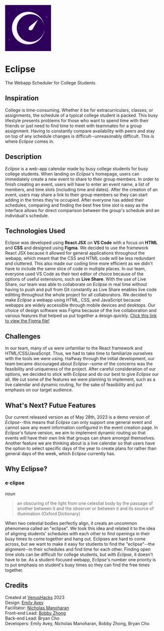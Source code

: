 <img src="/public/logo_img.png" alt="Eclipse Logo" style="width:150px; height:150px"/>

# Eclipse
The Webapp Scheduler for College Students

## Inspiration
College is time-consuming. Whether it be for extracurriculars, classes, or assignments, the schedule of a typical college student is packed. This busy lifestyle presents problems for those who want to spend time with their friends or just need to find time to meet with teammates for a group assignment. Having to constantly compare availability with peers and stay on top of any schedule changes is difficult--unreasonably difficult. This is where _Eclipse_ comes in.

## Description
_Eclipse_ is a web-app calendar made by busy college students for busy college students. When landing on _Eclipse_'s homepage, users can immediately create a new event to share to their group members. In order to finish creating an event, users will have to enter an event name, a list of members, and time slots (including time and dates). After the creation of an event, users may share a link to their group members so they can start adding in the times they're occupied. After everyone has added their schedules, comparing and finding the best free time slot is easy as the interface allows for direct comparison between the group's schedule and an individual's schedule. 

## Technologies Used
Eclipse was developed using **React JSX** on **VS Code** with a focus on **HTML** and **CSS** and designed using **Figma**. We decided to use the framework React JSX because it allowed for general applications throughout the webapp, which meant that the CSS and HTML code will be less redundant and cluttered. This also made our coding time more efficient as we didn't have to include the same slice of code in multiple places. In our team, everyone used VS Code as their text editor of choice because of the options of useful extensions, such as **Live Share**. With the use of Live Share, our team was able to collaborate on _Eclipse_ in real time without having to push and pull from Git constantly as Live Share enables live code editting throughout the whole project for all collaborators. We decided to make _Eclipse_ a webapp using HTML, CSS, and JavaScript because webapps are widely accessible through mobile devices and desktops. Our choice of design software was Figma because of the live collaboration and various features that helped us put together a design quickly.
<a href="https://www.figma.com/files/recent?fuid=1208168970940818619">Click this link to view the Figma file!</a>

## Challenges
In our team, many of us were unfamiliar to the React framework and HTML/CSS/JavaScript. Thus, we had to take time to familiarize ourselves with the tools we were using. Halfway through the initial development, our team became discouraged about _Eclipse_--some of the concerns was the feasibility and uniqueness of the project. After careful consideration of our options, we decided to stick with _Eclipse_ and do our best to give _Eclipse_ our all. We cut some of the features we were planning to implement, such as a live calendar and dynamic routing, for the sake of feasibility and put emphasis on our target audience. 

## What's Next? Futue Features
Our current released version as of May 28th, 2023 is a demo version of _Eclipse_--this means that _Eclipse_ can only support one general event and cannot save any event information configured in the event creation page. In _Eclipse_'s future version, we aim to implement dynamic routing so that events will have their own link that groups can share amongst themselves. Another feature we are thinking about is a live calendar so that users have the option to select specific days of the year to create plans for rather than general days of the week, which _Eclipse_ currently has. 

## Why Eclipse?
### e·clipse
_noun_
> an obscuring of the light from one celestial body by the passage of another between it and the observer or between it and its source of illumination (Oxford Dictionary)

When two celestial bodies perfectly align, it creats an uncommon phenomena called an "eclipse". We took this idea and related it to the idea of aligning students' schedules with each other to find openings in their busy times to come together and hang out. Eclipses are hard to come across, but we want to make it easy for students to find the "eclipse"--the alignment--in their schedules and find time for each other. Finding open time slots can be difficult for college students, but with _Eclipse_, it doesn't have to be. As a student-focused webapp, _Eclipse_'s number one priority is to put emphasis on student's busy times so they can find the free times together. 

## Credits
Created at <a href="https://venushacks.com/">VenusHacks</a> 2023
<br>Design: <a href="https://github.com/toratan123">Emily Avey</a>
<br>Facilitator: <a href="https://github.com/nicholasmanoharan">Nicholas Manoharan</a>
<br>Front-end Lead: <a href="https://github.com/bobbyzhong">Bobby Zhong</a>
<br>Back-end Lead: Bryan Cho
<br>Developers: Emily Avey, Nicholas Manoharan, Bobby Zhong, Bryan Cho
